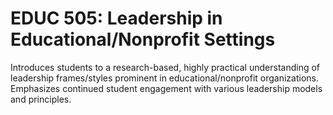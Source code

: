 # EDUC 505: Leadership in Educational/Nonprofit Settings

Introduces students to a research-based, highly practical understanding of leadership frames/styles prominent in educational/nonprofit organizations. Emphasizes continued student engagement with various leadership models and principles.